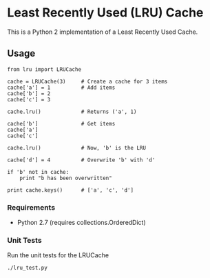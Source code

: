 # Least Recently Used (LRU) Cache

This is a Python 2 implementation of a Least Recently Used Cache.

## Usage

    from lru import LRUCache
    
    cache = LRUCache(3)     # Create a cache for 3 items
    cache['a'] = 1          # Add items
    cache['b'] = 2
    cache['c'] = 3
    
    cache.lru()             # Returns ('a', 1)
    
    cache['b']              # Get items
    cache['a']
    cache['c']
    
    cache.lru()             # Now, 'b' is the LRU
    
    cache['d'] = 4          # Overwrite 'b' with 'd'
    
    if 'b' not in cache:
        print "b has been overwritten"
    
    print cache.keys()      # ['a', 'c', 'd']
    

### Requirements

* Python 2.7 (requires collections.OrderedDict)

### Unit Tests

Run the unit tests for the LRUCache

    ./lru_test.py


